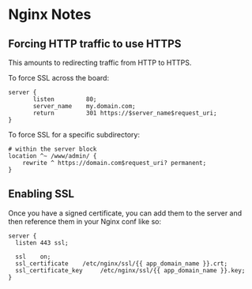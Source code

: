 # Nginx Notes

## Forcing HTTP traffic to use HTTPS

This amounts to redirecting traffic from HTTP to HTTPS.

To force SSL across the board:

```nginx
server {
       listen         80;
       server_name    my.domain.com;
       return         301 https://$server_name$request_uri;
}
```

To force SSL for a specific subdirectory:

```nginx
# within the server block
location ^~ /www/admin/ {
    rewrite ^ https://domain.com$request_uri? permanent;
}
```

## Enabling SSL

Once you have a signed certificate, you can add them to the server and then reference them in your Nginx conf like so:

```nginx
server {
  listen 443 ssl;

  ssl    on;
  ssl_certificate    /etc/nginx/ssl/{{ app_domain_name }}.crt;
  ssl_certificate_key     /etc/nginx/ssl/{{ app_domain_name }}.key;
}
```
